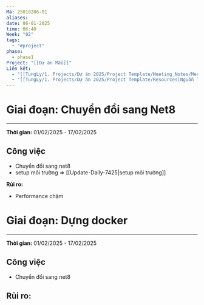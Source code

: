 ```yaml
---
Mã: 25010206-01
aliases: 
date: 06-01-2025
time: 06:40
Week: "02"
tags:
  - "#project"
phase:
  - phase1
Project: "[[Dự án Mẫu]]"
Liên kết:
  - "[[TungLy/1. Projects/Dự án 2025/Project Template/Meeting_Notes/Meeting_Notes|Biên bản họp]]"
  - "[[TungLy/1. Projects/Dự án 2025/Project Template/Resources|Nguồn lực dự án]]"
---
```

# Giai đoạn: Chuyển đổi sang Net8
---

**Thời gian:** 01/02/2025 - 17/02/2025
## Công việc
- Chuyển đổi sang net8
- setup môi trường => [[Update-Daily-7425|setup môi trường]]

**Rủi ro:**  
- Performance chậm


# Giai đoạn: Dựng docker
---

**Thời gian:** 01/02/2025 - 17/02/2025

## Công việc
- Chuyển đổi sang net8

**Rủi ro:**  
- 

